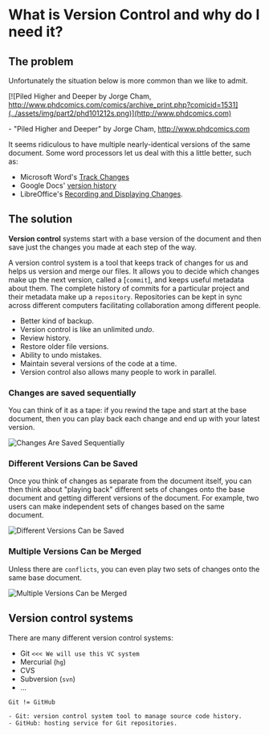 # What is Version Control and why do I need it?

## The problem

Unfortunately the situation below is more common than we like to admit.

[![Piled Higher and Deeper by Jorge Cham, http://www.phdcomics.com/comics/archive_print.php?comicid=1531](../assets/img/part2/phd101212s.png)](http://www.phdcomics.com)

\- "Piled Higher and Deeper" by Jorge Cham, <http://www.phdcomics.com>

It seems ridiculous to have multiple nearly-identical versions of the same
document. Some word processors let us deal with this a little better, such as:

- Microsoft Word's [Track Changes](https://support.office.com/en-us/article/Track-changes-in-Word-197ba630-0f5f-4a8e-9a77-3712475e806a)
- Google Docs' [version history](https://support.google.com/docs/answer/190843?hl=en)
- LibreOffice's [Recording and Displaying Changes](https://help.libreoffice.org/Common/Recording_and_Displaying_Changes).

## The solution

**Version control** systems start with a base version of the document and
then save just the changes you made at each step of the way.

A version control system is a tool that keeps track of changes for us and
helps us version and merge our files. It allows you to decide which changes make
up the next version, called a [`commit`], and keeps useful metadata about them.
The complete history of commits for a particular project and their metadata make
up a `repository`. Repositories can be kept in sync across different computers
facilitating collaboration among different people.

- Better kind of backup.
- Version control is like an unlimited *undo*.
- Review history.
- Restore older file versions.
- Ability to undo mistakes.
- Maintain several versions of the code at a time.
- Version control also allows many people to work in parallel.

### Changes are saved sequentially

You can think of it as a tape: if you rewind the tape and start at the base
document, then you can play back each change and end up with your
latest version.

![Changes Are Saved Sequentially](../assets/img/part2/play-changes.png)

### Different Versions Can be Saved

Once you think of changes as separate from the document itself, you
can then think about "playing back" different sets of changes onto the
base document and getting different versions of the document. For
example, two users can make independent sets of changes based on the
same document.

![Different Versions Can be Saved](../assets/img/part2/versions.png)

### Multiple Versions Can be Merged

Unless there are `conflicts`, you can even play two sets of changes onto the same
base document.

![Multiple Versions Can be Merged](../assets/img/part2/merge.png)

## Version control systems

There are many different version control systems:

- Git  `<<< We will use this VC system`
- Mercurial (`hg`)
- CVS
- Subversion (`svn`)
- ...

```{important}
Git != GitHub

- Git: version control system tool to manage source code history.
- GitHub: hosting service for Git repositories.
```
